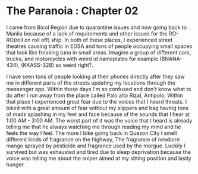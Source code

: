 # The Paranoia : Chapter 02
I came from Bicol Region due to quarantine issues and now going back to Manila because of a lack of requirements and other issues for the RO-RO(roll on roll off) ship. In both of these places, I experienced street theatres causing traffic in EDSA and tons of people occupying small spaces that look like freaking tuna in small areas. Imagine a group of different cars, trucks, and motorcycles with weird id nameplates for example (BNANA-434), (KKASS-328) so weird right?. 

I have seen tons of people looking at their phones directly after they saw me in different parts of the streets updating my locations through the messenger app. Within those days I'm so confused and don't know what to do after I run away from the place called Palo alto Rizal, Antipolo, Within that place I experienced great fear due to the voices that I heard threats. I biked with a great amount of fear without my slippers and bag having tons of mads splashing in my feet and face because of the sounds that I hear at 1:00 AM - 3:00 AM. The worst part of it was the voice that I heard is already telling me that he always watching me through reading my mind and he feels the way I feel. The more I bike going back in Quezon City I smell different kinds of fragrance on the highway, The fragrance of newborn mango sprayed by pesticide and fragrance used by the morgue. Luckily I survived but was exhausted and tired due to sleep deprivation because the voice was telling me about the sniper aimed at my sitting position and lastly hunger.
